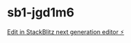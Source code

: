 # sb1-jgd1m6

[Edit in StackBlitz next generation editor ⚡️](https://stackblitz.com/~/github.com/josegutierro/sb1-jgd1m6)